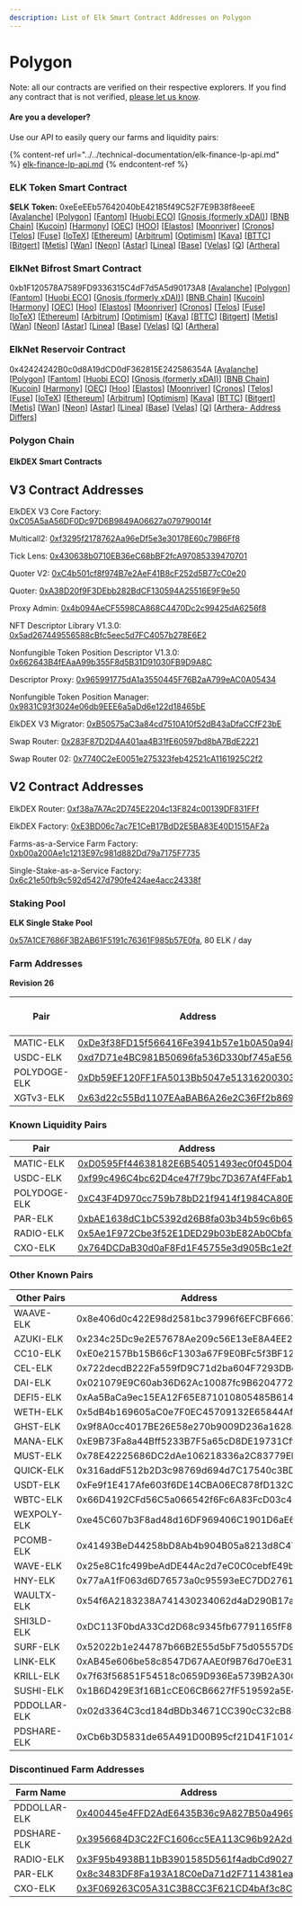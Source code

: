 ```yaml
---
description: List of Elk Smart Contract Addresses on Polygon
---
```


# Polygon

Note: all our contracts are verified on their respective explorers. If you find any contract that is not verified, [please let us know](mailto:hello@elk.finance).

#### Are you a developer?

Use our API to easily query our farms and liquidity pairs:

{% content-ref url="../../technical-documentation/elk-finance-lp-api.md" %}
[elk-finance-lp-api.md](../../technical-documentation/elk-finance-lp-api.md)
{% endcontent-ref %}

### ELK Token Smart Contract

**$ELK Token:** 0xeEeEEb57642040bE42185f49C52F7E9B38f8eeeE \[[Avalanche](https://snowtrace.io/token/0xeeeeeb57642040be42185f49c52f7e9b38f8eeee)] \[[Polygon](https://polygonscan.com/token/0xeEeEEb57642040bE42185f49C52F7E9B38f8eeeE)] \[[Fantom](https://ftmscan.com/token/0xeEeEEb57642040bE42185f49C52F7E9B38f8eeeE)] \[[Huobi ECO](https://hecoinfo.com/token/0xeEeEEb57642040bE42185f49C52F7E9B38f8eeeE)] \[[Gnosis (formerly xDAI)](https://blockscout.com/xdai/mainnet/token/0xeEeEEb57642040bE42185f49C52F7E9B38f8eeeE/token-transfers)] \[[BNB Chain](https://bscscan.com/token/0xeEeEEb57642040bE42185f49C52F7E9B38f8eeeE)] \[[Kucoin](https://explorer.kcc.io/en/token/0xeeeeeb57642040be42185f49c52f7e9b38f8eeee)] \[[Harmony](https://explorer.harmony.one/address/0xeEeEEb57642040bE42185f49C52F7E9B38f8eeeE)] \[[OEC](https://www.oklink.com/en/okc/address/0xeeeeeb57642040be42185f49c52f7e9b38f8eeee)] \[[HOO](https://hooscan.com/token/0xeEeEEb57642040bE42185f49C52F7E9B38f8eeeE)] \[[Elastos](https://esc.elastos.io/token/0xeEeEEb57642040bE42185f49C52F7E9B38f8eeeE/token-transfers)] \[[Moonriver](https://blockscout.moonriver.moonbeam.network/token/0xeEeEEb57642040bE42185f49C52F7E9B38f8eeeE/token-transfers)] \[[Cronos](https://cronos.org/explorer/token/0xeEeEEb57642040bE42185f49C52F7E9B38f8eeeE/token-transfers)] \[[Telos](https://www.teloscan.io/address/0xeeeeeb57642040be42185f49c52f7e9b38f8eeee)] \[[Fuse](https://explorer.fuse.io/token/0xeEeEEb57642040bE42185f49C52F7E9B38f8eeeE/token-transfers)] \[[IoTeX](https://iotexscout.io/address/0xeEeEEb57642040bE42185f49C52F7E9B38f8eeeE)] \[[Ethereum](https://etherscan.io/address/0xeEeEEb57642040bE42185f49C52F7E9B38f8eeeE)] \[[Arbitrum](https://arbiscan.io/address/0xeeeeeb57642040be42185f49c52f7e9b38f8eeee)] \[[Optimism](https://optimistic.etherscan.io/address/0xeeeeeb57642040be42185f49c52f7e9b38f8eeee)] \[[Kava](https://explorer.kava.io/address/0xeEeEEb57642040bE42185f49C52F7E9B38f8eeeE)] \[[BTTC](https://bttcscan.com/address/0xeeeeeb57642040be42185f49c52f7e9b38f8eeee)] \[[Bitgert](https://brisescan.com/address/0xeEeEEb57642040bE42185f49C52F7E9B38f8eeeE)] \[[Metis](https://andromeda-explorer.metis.io/address/0xeEeEEb57642040bE42185f49C52F7E9B38f8eeeE)] \[[Wan](https://www.wanscan.org/address/0xeEeEEb57642040bE42185f49C52F7E9B38f8eeeE)] \[[Neon](https://neonscan.org/address/0xeEeEEb57642040bE42185f49C52F7E9B38f8eeeE)] \[[Astar](https://blockscout.com/astar/address/0xeEeEEb57642040bE42185f49C52F7E9B38f8eeeE)] \[[Linea](https://lineascan.build/address/0xeEeEEb57642040bE42185f49C52F7E9B38f8eeeE)] \[[Base](https://basescan.org/address/0xeEeEEb57642040bE42185f49C52F7E9B38f8eeeE)] \[[Velas](https://evmexplorer.velas.com/address/0xeEeEEb57642040bE42185f49C52F7E9B38f8eeeE)] \[[Q](https://explorer.q.org/address/0xeEeEEb57642040bE42185f49C52F7E9B38f8eeeE)] \[[Arthera](https://explorer.arthera.net/address/0xeEeEEb57642040bE42185f49C52F7E9B38f8eeeE)]

### ElkNet Bifrost Smart Contract

0xb1F120578A7589FD9336315C4dF7d5A5d90173A8 \[[Avalanche](https://snowtrace.io/address/0xb1F120578A7589FD9336315C4dF7d5A5d90173A8)] \[[Polygon](https://polygonscan.com/address/0xb1F120578A7589FD9336315C4dF7d5A5d90173A8)] \[[Fantom](https://ftmscan.com/address/0xb1F120578A7589FD9336315C4dF7d5A5d90173A8)] \[[Huobi ECO](https://hecoinfo.com/address/0xb1F120578A7589FD9336315C4dF7d5A5d90173A8)] \[[Gnosis (formerly xDAI)](https://blockscout.com/xdai/mainnet/address/0xb1F120578A7589FD9336315C4dF7d5A5d90173A8)] \[[BNB Chain](https://bscscan.com/address/0xb1F120578A7589FD9336315C4dF7d5A5d90173A8)] \[[Kucoin](https://explorer.kcc.io/address/0xb1F120578A7589FD9336315C4dF7d5A5d90173A8)] \[[Harmony](https://explorer.harmony.one/address/0xb1F120578A7589FD9336315C4dF7d5A5d90173A8)] \[[OEC](https://www.oklink.com/oktc/address/0xb1F120578A7589FD9336315C4dF7d5A5d90173A8)] \[[Hoo](https://hooscan.com/address/0xb1F120578A7589FD9336315C4dF7d5A5d90173A8)] \[[Elastos](https://esc.elastos.io/address/0xb1F120578A7589FD9336315C4dF7d5A5d90173A8)] \[[Moonriver](https://blockscout.moonriver.moonbeam.network/address/0xb1F120578A7589FD9336315C4dF7d5A5d90173A8)] \[[Cronos](https://cronos.org/explorer/address/0xb1F120578A7589FD9336315C4dF7d5A5d90173A8)] \[[Telos](https://www.teloscan.io/evm/address/0xb1F120578A7589FD9336315C4dF7d5A5d90173A8)] \[[Fuse](https://explorer.fuse.io/address/0xb1F120578A7589FD9336315C4dF7d5A5d90173A8)] \[[IoTeX](https://iotexscout.io/address/0xb1F120578A7589FD9336315C4dF7d5A5d90173A8)] \[[Ethereum](https://etherscan.io/address/0xb1F120578A7589FD9336315C4dF7d5A5d90173A8)] \[[Arbitrum](https://arbiscan.io/address/0xb1F120578A7589FD9336315C4dF7d5A5d90173A8)] \[[Optimism](https://optimistic.etherscan.io/address/0xb1F120578A7589FD9336315C4dF7d5A5d90173A8)] \[[Kava](https://explorer.kava.io/address/0xb1F120578A7589FD9336315C4dF7d5A5d90173A8)] \[[BTTC](https://bttcscan.com/address/0xb1f120578a7589fd9336315c4df7d5a5d90173a8)] \[[Bitgert](https://brisescan.com/address/0xb1F120578A7589FD9336315C4dF7d5A5d90173A8)] \[[Metis](https://andromeda-explorer.metis.io/address/0xb1F120578A7589FD9336315C4dF7d5A5d90173A8)] \[[Wan](https://www.wanscan.org/address/0xb1F120578A7589FD9336315C4dF7d5A5d90173A8)] \[[Neon](https://neonscan.org/address/0xb1F120578A7589FD9336315C4dF7d5A5d90173A8)] \[[Astar](https://blockscout.com/astar/address/0xb1F120578A7589FD9336315C4dF7d5A5d90173A8)] \[[Linea](https://lineascan.build/address/0xb1F120578A7589FD9336315C4dF7d5A5d90173A8)] \[[Base](https://basescan.org/address/0xb1F120578A7589FD9336315C4dF7d5A5d90173A8)] \[[Velas](https://evmexplorer.velas.com/address/0xb1F120578A7589FD9336315C4dF7d5A5d90173A8)] \[[Q](https://explorer.q.org/address/0xb1F120578A7589FD9336315C4dF7d5A5d90173A8)] \[[Arthera](https://explorer.arthera.net/address/0xb1F120578A7589FD9336315C4dF7d5A5d90173A8)]

### ElkNet Reservoir Contract

0x42424242B0c0d8A19dCD0dF362815E242586354A \[[Avalanche](https://snowtrace.io/address/0x42424242B0c0d8A19dCD0dF362815E242586354A)] \[[Polygon](https://polygonscan.com/address/0x42424242B0c0d8A19dCD0dF362815E242586354A)] \[[Fantom](https://ftmscan.com/address/0x42424242B0c0d8A19dCD0dF362815E242586354A)] \[[Huobi ECO](https://hecoinfo.com/address/0x42424242B0c0d8A19dCD0dF362815E242586354A)] \[[Gnosis (formerly xDAI)](https://blockscout.com/xdai/mainnet/address/0x42424242B0c0d8A19dCD0dF362815E242586354A)] \[[BNB Chain](https://bscscan.com/address/0x42424242B0c0d8A19dCD0dF362815E242586354A)] \[[Kucoin](https://explorer.kcc.io/address/0x42424242B0c0d8A19dCD0dF362815E242586354A)] \[[Harmony](https://explorer.harmony.one/address/0x42424242B0c0d8A19dCD0dF362815E242586354A)] \[[OEC](https://www.oklink.com/oktc/address/0x42424242B0c0d8A19dCD0dF362815E242586354A)] \[[Hoo](https://hooscan.com/address/0x42424242B0c0d8A19dCD0dF362815E242586354A)] \[[Elastos](https://esc.elastos.io/address/0x42424242B0c0d8A19dCD0dF362815E242586354A)] \[[Moonriver](https://blockscout.moonriver.moonbeam.network/address/0x42424242B0c0d8A19dCD0dF362815E242586354A)] \[[Cronos](https://cronos.org/explorer/address/0x42424242B0c0d8A19dCD0dF362815E242586354A)] \[[Telos](https://www.teloscan.io/evm/address/0x42424242B0c0d8A19dCD0dF362815E242586354A)] \[[Fuse](https://explorer.fuse.io/address/0x42424242B0c0d8A19dCD0dF362815E242586354A)] \[[IoTeX](https://iotexscout.io/address/0x42424242B0c0d8A19dCD0dF362815E242586354A)] \[[Ethereum](https://etherscan.io/address/0x42424242B0c0d8A19dCD0dF362815E242586354A)] \[[Arbitrum](https://arbiscan.io/address/0x42424242B0c0d8A19dCD0dF362815E242586354A)] \[[Optimism](https://optimistic.etherscan.io/address/0x42424242B0c0d8A19dCD0dF362815E242586354A)] \[[Kava](https://explorer.kava.io/address/0x42424242B0c0d8A19dCD0dF362815E242586354A)] \[[BTTC](https://bttcscan.com/address/0x42424242B0c0d8A19dCD0dF362815E242586354A)] \[[Bitgert](https://brisescan.com/address/0x42424242B0c0d8A19dCD0dF362815E242586354A)] \[[Metis](https://andromeda-explorer.metis.io/address/0x42424242B0c0d8A19dCD0dF362815E242586354A)] \[[Wan](https://www.wanscan.org/address/0x42424242B0c0d8A19dCD0dF362815E242586354A)] \[[Neon](https://neonscan.org/address/0x42424242B0c0d8A19dCD0dF362815E242586354A)] \[[Astar](https://blockscout.com/astar/address/0x42424242B0c0d8A19dCD0dF362815E242586354A)] \[[Linea](https://lineascan.build/address/0x42424242B0c0d8A19dCD0dF362815E242586354A)] \[[Base](https://basescan.org/address/0x42424242B0c0d8A19dCD0dF362815E242586354A)] \[[Velas](https://evmexplorer.velas.com/address/0x42424242B0c0d8A19dCD0dF362815E242586354A)] \[[Q](https://explorer.q.org/address/0x42424242B0c0d8A19dCD0dF362815E242586354A)] \[[Arthera- Address Differs](https://explorer.arthera.net/address/0x895b900AA1D1EF851c442645fF6dC912bbF2747B)]

### Polygon Chain

#### ElkDEX Smart Contracts

## V3 Contract Addresses

ElkDEX V3 Core Factory: [0xC05A5aA56DF0Dc97D6B9849A06627a079790014f](https://polygonscan.com/address/0xC05A5aA56DF0Dc97D6B9849A06627a079790014f)

Multicall2: [0xf3295f2178762Aa96eDf5e3e30178E60c79B6Ff8](https://polygonscan.com/address/0xf3295f2178762Aa96eDf5e3e30178E60c79B6Ff8)

Tick Lens: [0x430638b0710EB36eC68bBF2fcA97085339470701](https://polygonscan.com/address/0x430638b0710EB36eC68bBF2fcA97085339470701)

Quoter V2: [0xC4b501cf8f974B7e2AeF41B8cF252d5B77cC0e20](https://polygonscan.com/address/0xC4b501cf8f974B7e2AeF41B8cF252d5B77cC0e20)

Quoter: [0xA38D20f9F3DEbb282BdCF130594A25516E9F9e50](https://polygonscan.com/address/0xA38D20f9F3DEbb282BdCF130594A25516E9F9e50)

Proxy Admin: [0x4b094AeCF5598CA868C4470Dc2c99425dA6256f8](https://polygonscan.com/address/0x4b094AeCF5598CA868C4470Dc2c99425dA6256f8)

NFT Descriptor Library V1.3.0: [0x5ad267449556588cBfc5eec5d7FC4057b278E6E2](https://polygonscan.com/address/0x5ad267449556588cBfc5eec5d7FC4057b278E6E2)

Nonfungible Token Position Descriptor V1.3.0: [0x662643B4fEAaA99b355F8d5B31D91030FB9D9A8C](https://polygonscan.com/address/0x662643B4fEAaA99b355F8d5B31D91030FB9D9A8C)

Descriptor Proxy: [0x965991775dA1a3550445F76B2aA799eAC0A05434](https://polygonscan.com/address/0x965991775dA1a3550445F76B2aA799eAC0A05434)

Nonfungible Token Position Manager: [0x9831C93f3024e06db9EEE6a5aDd6e122d18465bE](https://polygonscan.com/address/0x9831C93f3024e06db9EEE6a5aDd6e122d18465bE)

ElkDEX V3 Migrator: [0xB50575aC3a84cd7510A10f52dB43aDfaCCfF23bE](https://polygonscan.com/address/0xB50575aC3a84cd7510A10f52dB43aDfaCCfF23bE)

Swap Router: [0x283F87D2D4A401aa4B31fE60597bd8bA7BdE2221](https://polygonscan.com/address/0x283F87D2D4A401aa4B31fE60597bd8bA7BdE2221)

Swap Router 02: [0x7740C2eE0051e275323feb42521cA1161925C2f2](https://polygonscan.com/address/0x7740C2eE0051e275323feb42521cA1161925C2f2)

## V2 Contract Addresses

ElkDEX Router: [0xf38a7A7Ac2D745E2204c13F824c00139DF831FFf](https://polygonscan.com/address/0xf38a7A7Ac2D745E2204c13F824c00139DF831FFf)

ElkDEX Factory: [0xE3BD06c7ac7E1CeB17BdD2E5BA83E40D1515AF2a](https://polygonscan.com/address/0xE3BD06c7ac7E1CeB17BdD2E5BA83E40D1515AF2a)

Farms-as-a-Service Farm Factory: [0xb00a200Ae1c1213E97c981d882Dd79a7175F7735](https://polygonscan.com/address/0xb00a200Ae1c1213E97c981d882Dd79a7175F7735)

Single-Stake-as-a-Service Factory: [0x6c21e50fb9c592d5427d790fe424ae4acc24338f](https://polygonscan.com/address/0x6c21e50fb9c592d5427d790fe424ae4acc24338f)


### Staking Pool

**ELK Single Stake Pool**

[0x57A1CE7686F3B2AB61F5191c76361F985b57E0fa](https://polygonscan.com/address/0x57A1CE7686F3B2AB61F5191c76361F985b57E0fa), 80 ELK / day



### **Farm Addresses**

**Revision 26**

<table><thead><tr><th width="205.71006253553153">Pair</th><th width="332.98285409650816">Address</th><th>ELK / day</th></tr></thead><tbody><tr><td>MATIC-ELK</td><td><a href="https://polygonscan.com/address/0xDe3f38FD15f566416Fe3941b57e1b0A50a9487e1">0xDe3f38FD15f566416Fe3941b57e1b0A50a9487e1</a></td><td>500</td></tr><tr><td>USDC-ELK</td><td><a href="https://polygonscan.com/address/0xd7D71e4BC981B50696fa536D330bf745aE563E25">0xd7D71e4BC981B50696fa536D330bf745aE563E25</a></td><td>85</td></tr><tr><td>POLYDOGE-ELK</td><td><a href="https://polygonscan.com/address/0xDb59EF120FF1FA5013Bb5047e513162003034723">0xDb59EF120FF1FA5013Bb5047e513162003034723</a></td><td>5</td></tr><tr><td>XGTv3-ELK</td><td><a href="https://polygonscan.com/address/0x63d22c55Bd1107EAaBAB6A26e2C36Ff2b8699a87">0x63d22c55Bd1107EAaBAB6A26e2C36Ff2b8699a87</a></td><td>10</td></tr></tbody></table>



### **Known Liquidity Pairs**

<table><thead><tr><th width="192.55805374146274">Pair</th><th>Address</th></tr></thead><tbody><tr><td>MATIC-ELK</td><td><a href="https://polygonscan.com/address/0xD0595Ff44638182E6B54051493ec0f045D04335f">0xD0595Ff44638182E6B54051493ec0f045D04335f</a></td></tr><tr><td>USDC-ELK</td><td><a href="https://polygonscan.com/address/0xf99c496C4bc62D4ce47f79bc7D367Af4FFab105B">0xf99c496C4bc62D4ce47f79bc7D367Af4FFab105B</a></td></tr><tr><td>POLYDOGE-ELK</td><td><a href="https://polygonscan.com/address/0xC43F4D970cc759b78bD21f9414f1984CA80E5Ea6">0xC43F4D970cc759b78bD21f9414f1984CA80E5Ea6</a></td></tr><tr><td>PAR-ELK</td><td><a href="https://polygonscan.com/address/0xbAE1638dC1bC5392d26B8fa03b34b59c6b65b352">0xbAE1638dC1bC5392d26B8fa03b34b59c6b65b352</a></td></tr><tr><td>RADIO-ELK</td><td><a href="https://polygonscan.com/address/0x5Ae1F972Cbe3f52E1DED29b03bE82Ab0Cbfa7c12">0x5Ae1F972Cbe3f52E1DED29b03bE82Ab0Cbfa7c12</a></td></tr><tr><td>CXO-ELK</td><td><a href="https://polygonscan.com/address/0x764DCDaB30d0aF8Fd1F45755e3d905Bc1e2f5792">0x764DCDaB30d0aF8Fd1F45755e3d905Bc1e2f5792</a></td></tr></tbody></table>

### Other Known Pairs

| Other Pairs  | Address                                    |
| ------------ | ------------------------------------------ |
| WAAVE-ELK    | 0x8e406d0c422E98d2581bc37996f6EFCBF6667A25 |
| AZUKI-ELK    | 0x234c25Dc9e2E57678Ae209c56E13eE8A4EE21B77 |
| CC10-ELK     | 0xE0e2157Bb15B66cF1303a67F9E0BFc5f3BF12a9B |
| CEL-ELK      | 0x722decdB222Fa559fD9C71d2ba604F7293DBdE32 |
| DAI-ELK      | 0x021079E9C60ab36D62Ac10087fc9B62047722403 |
| DEFI5-ELK    | 0xAa5BaCa9ec15EA12F65E871010805485B614739A |
| WETH-ELK     | 0x5dB4b169605aC0e7F0EC45709132E65844Af5d9E |
| GHST-ELK     | 0x9f8A0cc4017BE26E58e270b9009D236a1628aa3e |
| MANA-ELK     | 0xE9B73Fa8a44Bff5233B7F5a65cD8DE19731Cff61 |
| MUST-ELK     | 0x78E42225686DC2dAe106218336a2C83779Eb98e2 |
| QUICK-ELK    | 0x316addF512b2D3c98769d694d7C17540c3BD477F |
| USDT-ELK     | 0xFe9f1E417Afe603f6DE14CBA06EC878fD132Cde2 |
| WBTC-ELK     | 0x66D4192CFd56C5a066542f6Fc6A83FcD03c4065F |
| WEXPOLY-ELK  | 0xe45C607b3F8ad48d16DF969406C1901D6aE6b735 |
| PCOMB-ELK    | 0x41493BeD44258bD8Ab4b904B05a8213d8C47f6e1 |
| WAVE-ELK     | 0x25e8C1fc499beAdDE44Ac2d7eC0C0cebfE49bFf7 |
| HNY-ELK      | 0x77aA1fF063d6D76573a0c95593eEC7DD2761790F |
| WAULTX-ELK   | 0x54f6A2183238A741430234062d4aD290B17ae240 |
| SHI3LD-ELK   | 0xDC113F0bdA33Cd2D68c9345fb67791165fF8F4E2 |
| SURF-ELK     | 0x52022b1e244787b66B2E55d5bF75d05557D960bE |
| LINK-ELK     | 0xAB45e606be58c8547D67AAE0f9B76d70eE3175db |
| KRILL-ELK    | 0x7f63f56851F54518c0659D936Ea5739B2A300733 |
| SUSHI-ELK    | 0x1B6D429E3f16B1cCE06CB6627fF519592a5E488E |
| PDDOLLAR-ELK | 0x02d3364C3cd184dBDb34671CC390cC32cB887D73 |
| PDSHARE-ELK  | 0xCb6b3D5831de65A491D00B95cf21D41F1014f978 |

### **Discontinued Farm Addresses**

| Farm Name    | Address                                                                                                                  |
| ------------ | ------------------------------------------------------------------------------------------------------------------------ |
| PDDOLLAR-ELK | [0x400445e4FFD2AdE6435B36c9A827B50a496960A2](https://polygonscan.com/address/0x400445e4FFD2AdE6435B36c9A827B50a496960A2) |
| PDSHARE-ELK  | [0x3956684D3C22FC1606cc5EA113C96b92A2dd1d60](https://polygonscan.com/address/0x3956684D3C22FC1606cc5EA113C96b92A2dd1d60) |
| RADIO-ELK    | [0x3F95b4938B11bB3901585D561f4adbCd90273Ce6](https://polygonscan.com/address/0x3F95b4938B11bB3901585D561f4adbCd90273Ce6) |
| PAR-ELK      | [0x8c3483DF8Fa193A18C0eDa71d2F7114381ea28C7](https://polygonscan.com/address/0x8c3483DF8Fa193A18C0eDa71d2F7114381ea28C7) |
| CXO-ELK      | [0x3F069263C05A31C3B8CC3F621CD4bAf3c8C9b071](https://polygonscan.com/address/0x3F069263C05A31C3B8CC3F621CD4bAf3c8C9b071) |
